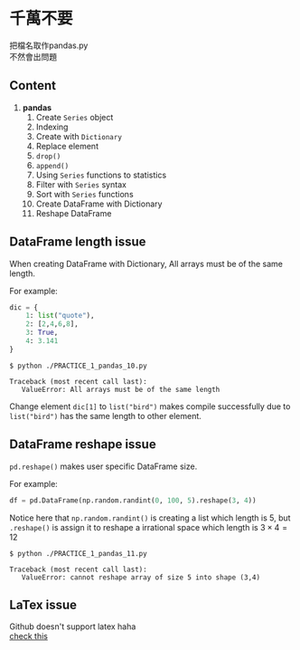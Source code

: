 # 千萬不要

把檔名取作pandas.py  
不然會出問題  

## Content

1. **pandas**
   1. Create `Series` object
   2. Indexing
   3. Create with `Dictionary`
   4. Replace element
   5. `drop()`
   6. `append()`
   7. Using `Series` functions to statistics
   8. Filter with `Series` syntax
   9. Sort with `Series` functions
   10. Create DataFrame with Dictionary
   11. Reshape DataFrame

## DataFrame length issue

When creating DataFrame with Dictionary, All arrays must be of the same length.  

For example:

```py
dic = {
    1: list("quote"),
    2: [2,4,6,8],
    3: True,
    4: 3.141
}
```

```console
$ python ./PRACTICE_1_pandas_10.py

Traceback (most recent call last):
   ValueError: All arrays must be of the same length
```

Change element `dic[1]` to `list("bird")` makes compile successfully due to `list("bird")` has the same length to other element.

## DataFrame reshape issue

`pd.reshape()` makes user specific DataFrame size.

For example:

```py
df = pd.DataFrame(np.random.randint(0, 100, 5).reshape(3, 4))
```

Notice here that `np.random.randint()` is creating a list which length is 5, but `.reshape()` is assign it to reshape a irrational space which length is $3\times 4=12$

```console
$ python ./PRACTICE_1_pandas_11.py

Traceback (most recent call last):
   ValueError: cannot reshape array of size 5 into shape (3,4)
```

## LaTex issue

Github doesn't support latex haha  
[check this](https://gist.github.com/a-rodin/fef3f543412d6e1ec5b6cf55bf197d7b)
